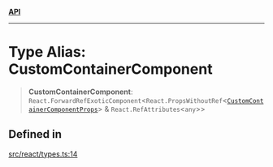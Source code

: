 [**API**](../../API.md)

***

# Type Alias: CustomContainerComponent

> **CustomContainerComponent**: `React.ForwardRefExoticComponent`\<`React.PropsWithoutRef`\<[`CustomContainerComponentProps`](../interfaces/CustomContainerComponentProps.md)\> & `React.RefAttributes`\<`any`\>\>

## Defined in

[src/react/types.ts:14](https://github.com/inokawa/virtua/blob/0345a8b0716d4f6d9809727c10b6fd29b8b00699/src/react/types.ts#L14)
